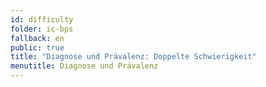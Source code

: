 ```yaml
---
id: difficulty
folder: ic-bps
fallback: en
public: true
title: "Diagnose und Prävalenz: Doppelte Schwierigkeit"
menutitle: Diagnose und Prävalenz
---
```

